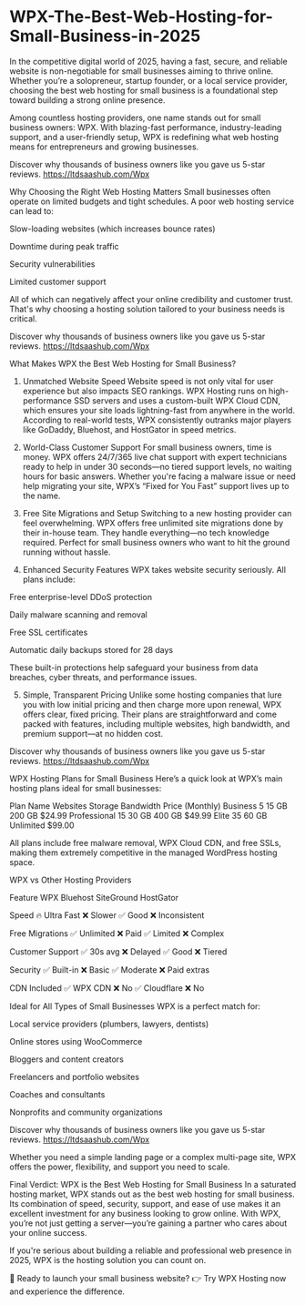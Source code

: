 # WPX-The-Best-Web-Hosting-for-Small-Business-in-2025

In the competitive digital world of 2025, having a fast, secure, and reliable website is non-negotiable for small businesses aiming to thrive online. Whether you’re a solopreneur, startup founder, or a local service provider, choosing the best web hosting for small business is a foundational step toward building a strong online presence.


Among countless hosting providers, one name stands out for small business owners: WPX. With blazing-fast performance, industry-leading support, and a user-friendly setup, WPX is redefining what web hosting means for entrepreneurs and growing businesses.

Discover why thousands of business owners like you gave us 5-star reviews. https://ltdsaashub.com/Wpx


Why Choosing the Right Web Hosting Matters
Small businesses often operate on limited budgets and tight schedules. A poor web hosting service can lead to:

Slow-loading websites (which increases bounce rates)

Downtime during peak traffic

Security vulnerabilities

Limited customer support

All of which can negatively affect your online credibility and customer trust. That's why choosing a hosting solution tailored to your business needs is critical.

Discover why thousands of business owners like you gave us 5-star reviews. https://ltdsaashub.com/Wpx

What Makes WPX the Best Web Hosting for Small Business?
1. Unmatched Website Speed
Website speed is not only vital for user experience but also impacts SEO rankings. WPX Hosting runs on high-performance SSD servers and uses a custom-built WPX Cloud CDN, which ensures your site loads lightning-fast from anywhere in the world. According to real-world tests, WPX consistently outranks major players like GoDaddy, Bluehost, and HostGator in speed metrics.


2. World-Class Customer Support
For small business owners, time is money. WPX offers 24/7/365 live chat support with expert technicians ready to help in under 30 seconds—no tiered support levels, no waiting hours for basic answers. Whether you're facing a malware issue or need help migrating your site, WPX’s “Fixed for You Fast” support lives up to the name.


3. Free Site Migrations and Setup
Switching to a new hosting provider can feel overwhelming. WPX offers free unlimited site migrations done by their in-house team. They handle everything—no tech knowledge required. Perfect for small business owners who want to hit the ground running without hassle.


4. Enhanced Security Features
WPX takes website security seriously. All plans include:

Free enterprise-level DDoS protection

Daily malware scanning and removal

Free SSL certificates

Automatic daily backups stored for 28 days

These built-in protections help safeguard your business from data breaches, cyber threats, and performance issues.


5. Simple, Transparent Pricing
Unlike some hosting companies that lure you with low initial pricing and then charge more upon renewal, WPX offers clear, fixed pricing. Their plans are straightforward and come packed with features, including multiple websites, high bandwidth, and premium support—at no hidden cost.

Discover why thousands of business owners like you gave us 5-star reviews. https://ltdsaashub.com/Wpx

WPX Hosting Plans for Small Business
Here’s a quick look at WPX’s main hosting plans ideal for small businesses:

Plan Name	Websites	Storage	Bandwidth	Price (Monthly)
Business	5	15 GB	200 GB	$24.99
Professional	15	30 GB	400 GB	$49.99
Elite	35	60 GB	Unlimited	$99.00

All plans include free malware removal, WPX Cloud CDN, and free SSLs, making them extremely competitive in the managed WordPress hosting space.

WPX vs Other Hosting Providers

Feature	WPX	Bluehost	SiteGround	HostGator

Speed	🔥 Ultra Fast	❌ Slower	✅ Good	❌ Inconsistent

Free Migrations	✅ Unlimited	❌ Paid	✅ Limited	❌ Complex

Customer Support	✅ 30s avg	❌ Delayed	✅ Good	❌ Tiered

Security	✅ Built-in	❌ Basic	✅ Moderate	❌ Paid extras

CDN Included	✅ WPX CDN	❌ No	✅ Cloudflare	❌ No

Ideal for All Types of Small Businesses
WPX is a perfect match for:

Local service providers (plumbers, lawyers, dentists)

Online stores using WooCommerce

Bloggers and content creators

Freelancers and portfolio websites

Coaches and consultants

Nonprofits and community organizations

Discover why thousands of business owners like you gave us 5-star reviews. https://ltdsaashub.com/Wpx

Whether you need a simple landing page or a complex multi-page site, WPX offers the power, flexibility, and support you need to scale.

Final Verdict: WPX is the Best Web Hosting for Small Business
In a saturated hosting market, WPX stands out as the best web hosting for small business. Its combination of speed, security, support, and ease of use makes it an excellent investment for any business looking to grow online. With WPX, you’re not just getting a server—you’re gaining a partner who cares about your online success.

If you're serious about building a reliable and professional web presence in 2025, WPX is the hosting solution you can count on.

🔗 Ready to launch your small business website?
👉 Try WPX Hosting now and experience the difference.

